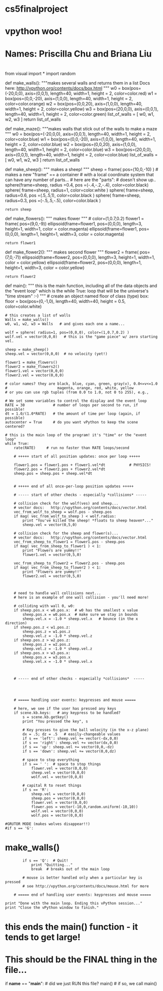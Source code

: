 # cs5finalproject
# vpython woo! 
#
# Names: Priscilla Chu and Briana Liu
#

from visual import *
import random

def make_walls():
    """makes several walls and returns them in a list
        Docs here:  http://vpython.org/contents/docs/box.html
    """
    w0 = box(pos=(-20,0,0), axis=(0,0,1), 
             length=40, width=1, height = 2, color=color.red)
    w1 = box(pos=(0,0,-20), axis=(1,0,0), 
             length=40, width=1, height = 2, color=color.orange)
    w2 = box(pos=(0,0,20), axis=(1,0,0), 
             length=40, width=1, height = 2, color=color.yellow)
    w3 = box(pos=(20,0,0), axis=(0,0,1), 
             length=40, width=1, height = 2, color=color.green)
    list_of_walls = [ w0, w1, w2, w3 ]
    return list_of_walls

def make_maze():
    """makes walls that stick out of the walls to make a maze
    """
    w0 = box(pos=(-20,0,0), axis=(0,0,1), 
             length=40, width=1, height = 2, color=color.blue)
    w1 = box(pos=(0,0,-20), axis=(1,0,0), 
             length=40, width=1, height = 2, color=color.blue)
    w2 = box(pos=(0,0,20), axis=(1,0,0), 
             length=40, width=1, height = 2, color=color.blue)
    w3 = box(pos=(20,0,0), axis=(0,0,1), 
             length=40, width=1, height = 2, color=color.blue)
    list_of_walls = [ w0, w1, w2, w3 ]
    return list_of_walls

def make_sheep():
    """ makes a sheep!
    """
    sheep = frame( pos=(10,0,-10) )  # makes a new "frame" == a container
    # with a local coordinate system that can have any number of parts...
    # here are the "parts":
    # doesn't show up.. sphere(frame=sheep, radius =0.4, pos =(-.4,-.2,-.4), color=color.black)
    sphere( frame=sheep, radius=1, color=color.white )
    sphere( frame=sheep, radius=0.6, pos =(.5,.5,1), color=color.black )
    sphere( frame=sheep, radius=0.3, pos =(-.5,.5,-.5), color=color.black )


    return sheep

def make_flowers():
    """ makes flower """
    # color=(1,0.7,0.2)
    flower1 = frame( pos=(9,0,-9))
    ellipsoid(frame=flower1, pos=(0,0,0), 
          length=3, height=1, width=1, color = color.magenta)
    ellipsoid(frame=flower1, pos=(0,0,0), 
          length=1, height=1, width=3, color = color.magenta)

    return flower1

def make_flower2():
    """ makes second flower """
    flower2 = frame( pos=(7,0,-7))
    ellipsoid(frame=flower2, pos=(0,0,0), 
          length=3, height=1, width=1, color = color.yellow)
    ellipsoid(frame=flower2, pos=(0,0,0), 
          length=1, height=1, width=3, color = color.yellow)

    return flower2


def main():
    """ this is the main function, including
        all of the data objects and the "event loop"
        which is the while True: loop that will
        be the universe's "time stream" :-)
    """
    # create an object named floor of class (type) box:
    floor = box(pos=(0,-1,0), length=40, width=40, height = 0.5, color=color.white)

    # this creates a list of walls 
    Walls = make_walls()
    w0, w1, w2, w3 = Walls   # and gives each one a name...

    wolf = sphere( radius=1, pos=(0,0,0), color=(1,0.7,0.2) )
    wolf.vel = vector(0,0,0)   # this is the "game piece" w/ zero starting vel.
    
    sheep = make_sheep()
    sheep.vel = vector(0,0,0)  # no velocity (yet!)

    flower1 = make_flowers()
    flower2 = make_flowers2()
    flower1.vel = vector(0,0,0)
    flower2.vel = vector(0,0,0)

    # color names? they are black, blue, cyan, green, gray(v), 0.0<=v<=1.0
    #                       magenta, orange, red, white, yellow
    # or you can use rgb tuples (from 0.0 to 1.0, not 0 to 255), e.g.,
    
    # We set some variables to control the display and the event loop
    RATE = 30             # number of loops per second to run, if possible!
    dt = 1.0/(1.0*RATE)   # the amount of time per loop (again, if possible)
    autocenter = True     # do you want vPython to keep the scene centered?

    # this is the main loop of the program! it's "time" or the "event loop"
    while True:
        rate(RATE)     # run no faster than RATE loops/second

        # +++++ start of all position updates: once per loop +++++ 

        flower1.pos = flower1.pos + flower1.vel*dt           # PHYSICS!
        flower2.pos = flower2.pos + flower2.vel*dt
        sheep.pos = sheep.pos + sheep.vel*dt


        # +++++ end of all once-per-loop position updates +++++ 

        # ----- start of other checks - especially *collisions* -----

        # collision check for the wolf(ves) and sheep...
        # vector docs:   http://vpython.org/contents/docs/vector.html
        vec_from_wolf_to_sheep = wolf.pos - sheep.pos
        if mag( vec_from_wolf_to_sheep ) < wolf.radius:
            print "You've killed the sheep! *floats to sheep heaven*..."
            sheep.vel = vector(0,5,0)
    
        # collision check for the sheep and flower(s)...
        # vector docs:   http://vpython.org/contents/docs/vector.html
        vec_from_sheep_to_flower1 = flower1.pos - sheep.pos
        if mag( vec_from_sheep_to_flower1 ) < 1:
            print "Flowers are yummy!!"
            flower1.vel = vector(0,5,0)

        vec_from_sheep_to_flower2 = flower2.pos - sheep.pos
        if mag( vec_from_sheep_to_flower2 ) < 1:
            print "Flowers are yummy!!"
            flower2.vel = vector(0,5,0)


        
        # need to handle wall collisions next...
        # here is an example of one wall collision - you'll need more!
        
        # colliding with wall 0, w0:
        if sheep.pos.x < w0.pos.x:  # w0 has the smallest x value
            sheep.pos.x = w0.pos.x  # make sure we stay in bounds
            sheep.vel.x = -1.0 * sheep.vel.x   # bounce (in the x direction)
        if sheep.pos.z < w1.pos.z:
            sheep.pos.z = w1.pos.z
            sheep.vel.z = -1.0 * sheep.vel.z
        if sheep.pos.z > w2.pos.z:  
            sheep.pos.z = w2.pos.z  
            sheep.vel.z = -1.0 * sheep.vel.z  
        if sheep.pos.x > w3.pos.x:
            sheep.pos.x = w3.pos.x
            sheep.vel.x = -1.0 * sheep.vel.x



        # ----- end of other checks - especially *collisions*  -----




        # ===== handling user events: keypresses and mouse =====

        # here, we see if the user has pressed any keys
        if scene.kb.keys:   # any keypress to be handled?
            s = scene.kb.getkey()
            print "You pressed the key", s  

            # Key presses to give the ball velocity (in the x-z plane)
            dx = .5; dz = .5   # easily-changeable values
            if s == 'left': sheep.vel += vector(-dx,0,0)
            if s == 'right': sheep.vel += vector(dx,0,0)
            if s == 'up': sheep.vel += vector(0,0,-dz)
            if s == 'down': sheep.vel += vector(0,0,dz)

            # space to stop everything
            if s == ' ':  # space to stop things
                flower.vel = vector(0,0,0)
                sheep.vel = vector(0,0,0)
                wolf.vel = vector(0,0,0)

            # capital R to reset things
            if s == 'R':
                sheep.vel = vector(0,0,0)
                sheep.pos = vector(0,0,0)
                flower.vel = vector(0,0,0)
                flower.pos = vector(-10,0,random.uniform(-10,10))
                wolf.vel = vector(0,0,0)
                wolf.pos = vector(0,0,0)
    
    #GRUTOR MODE (makes wolves disappear!!)
    #if s == 'G':
#    make_walls()
    
            if s == 'Q':  # Quit!
                print "Quitting..."
                break  # breaks out of the main loop

            # mouse is better handled only when a particular key is pressed
            # see http://vpython.org/contents/docs/mouse.html for more

        # ===== end of handling user events: keypresses and mouse =====

    print "Done with the main loop. Ending this vPython session..."
    print "Close the vPython window to finish."
# this ends the main() function - it tends to get large!


# This should be the FINAL thing in the file...
if __name__ == "__main__":   # did we just RUN this file?
    main()                   # if so, we call main()

